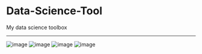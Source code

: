 # Data-Science-Tool
My data science toolbox

***

![image](https://github.com/justdoit1991/Data_Science_Tool/blob/master/img/1.JPG)
![image](https://github.com/justdoit1991/Data_Science_Tool/blob/master/img/2.JPG)
![image](https://github.com/justdoit1991/Data_Science_Tool/blob/master/img/3.JPG)
![image](https://github.com/justdoit1991/Data_Science_Tool/blob/master/img/4.JPG)
